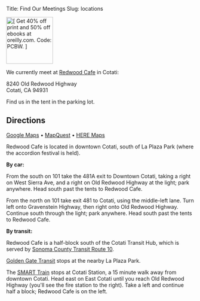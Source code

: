 Title: Find Our Meetings
Slug: locations

<img class="image-right" alt="[ Get 40% off print and 50% off ebooks at oreilly.com. Code: PCBW. ]"
    width="125" height="125" style="image-rendering: crisp-edges"
    src="/images/oreilly-discount.gif">

We currently meet at [Redwood Cafe](https://redwoodcafecotati.com/) in Cotati:

<div itemscope itemtype="http://schema.org/PostalAddress">
  <span itemprop="streetAddress">8240 Old Redwood Highway</span><br>
  <span itemprop="addressLocality">Cotati</span>,
  <span itemprop="addressRegion">CA</span>
  <span itemprop="postalCode">94931</span>
</div>

Find us in the tent in the parking lot.

## Directions

<a href="https://www.google.com/maps/place/Redwood+Cafe/@38.325403,-122.7055017,20.08z/data=!4m15!1m8!3m7!1s0x80844a88f39234f9:0x62f168a97a5729cc!2s8240+Old+Redwood+Hwy,+Cotati,+CA+94931!3b1!8m2!3d38.3256851!4d-122.7051772!16s%2Fg%2F11bw3y2_jb!3m5!1s0x80844a88f3ad969d:0xb725bf0c7182197d!8m2!3d38.3256149!4d-122.7052078!16s%2Fg%2F1v76zwpl">Google Maps</a>
&bull; <a href="https://www.mapquest.com/us/ca/cotati/94931-5208/8240-old-redwood-hwy-38.32575,-122.7051">MapQuest</a>
&bull; <a href="https://wego.here.com/directions/drive//Redwood%20Cafe:38.32575,-122.7051?map=38.32575,-122.7051,15,normal">HERE Maps</a>

Redwood Cafe is located in downtown Cotati, south of La Plaza Park (where the accordion festival is held).

**By car:**

From the south on 101 take the 481A exit to Downtown Cotati, taking a right on West Sierra Ave, and a right on Old Redwood Highway at the light; park anywhere.
Head south past the tents to Redwood Cafe.

From the north on 101 take exit 481 to Cotati, using the middle-left lane.
Turn left onto Gravenstein Highway, then right onto Old Redwood Highway.
Continue south through the light; park anywhere.
Head south past the tents to Redwood Cafe.

**By transit:**

Redwood Cafe is a half-block south of the Cotati Transit Hub, which is served by [Sonoma County Transit Route 10](https://sctransit.com/maps-schedules/route-10/).

[Golden Gate Transit](https://www.goldengate.org/bus/schedules-maps/) stops at the nearby La Plaza Park.

The [SMART Train](https://www.sonomamarintrain.org/) stops at Cotati Station, a 15 minute walk away from downtown Cotati.
Head east on East Cotati until you reach Old Redwood Highway (you'll see the fire station to the right).
Take a left and continue half a block; Redwood Cafe is on the left.

<!--
<div itemscope itemtype="http://schema.org/PostalAddress">
  <span itemprop="streetAddress">2260 Apollo Way</span><br>
  <span itemprop="addressLocality">Santa Rosa</span>,
  <span itemprop="addressRegion">CA</span>
  <span itemprop="postalCode">95407</span>
</div>

Enter on the northwest side from Apollo Way.

## Directions

<a href="https://www.google.com/maps/dir//2260+Apollo+Way,+Santa+Rosa,+CA+95407/@38.4195768,-122.7540165,17z/data=!4m8!4m7!1m0!1m5!1m1!1s0x8084378f85253af7:0xcd5d7690df0dbbeb!2m2!1d-122.7515944!2d38.4192156">Google Maps</a>
&bull; <a href="https://www.mapquest.com/search/result?slug=%2Fus%2Fcalifornia%2Fsanta-rosa%2F95407-9112%2F2260-apollo-way-38.419129,-122.751561&query=2260%20Apollo%20Way,%20Santa%20Rosa,%20CA%2095407-9112&page=0&index=0">MapQuest</a>
&bull; <a href="https://wego.here.com/directions/mix//2260-Apollo-Way,-Santa-Rosa,-CA-95407,-USA">HERE Maps</a>

**By car:** From the US-101/CA-12 junction in central Santa Rosa, take
CA-12 westbound 1 mile to the second exit, exiting left (south) onto
Stony Point Road, proceeding one long block to turn right (west) onto
Sebastopol Road.  Proceed 1/2 mile to turn left (south) onto Corporate
Center Pkwy.  Proceed 1/3 mile (4 blocks ) to turn left (east) onto
Apollo Way.  Sonic is on the right.

**Enter by the back entrance**, not the normal public entrance.
This is a gate at the northwest corner, by Apollo way.
Look for NBLUG signage.
-->
